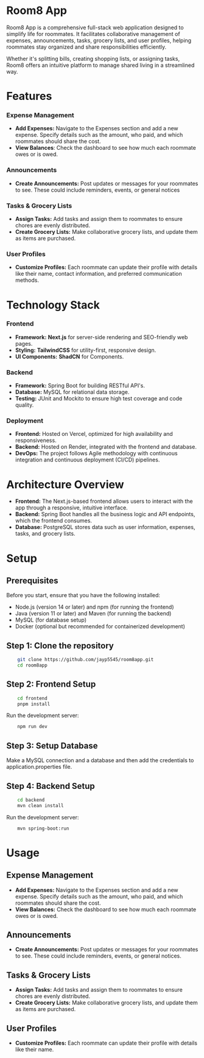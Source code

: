 # Room8 App 

Room8 App is a comprehensive full-stack web application designed to simplify life for roommates. It facilitates collaborative management of expenses, announcements, tasks, grocery lists, and user profiles, helping roommates stay organized and share responsibilities efficiently.

Whether it's splitting bills, creating shopping lists, or assigning tasks, Room8 offers an intuitive platform to manage shared living in a streamlined way.

# Features

### Expense Management 
* **Add Expenses:** Navigate to the Expenses section and add a new expense. Specify details such as the amount, who paid, and which roommates should share the cost.
* **View Balances**: Check the dashboard to see how much each roommate owes or is owed.
### Announcements
* **Create Announcements:** Post updates or messages for your roommates to see. These could include reminders, events, or general notices

### Tasks & Grocery Lists
* **Assign Tasks:** Add tasks and assign them to roommates to ensure chores are evenly distributed.
* **Create Grocery Lists:** Make collaborative grocery lists, and update them as items are purchased.

### User Profiles
* **Customize Profiles:** Each roommate can update their profile with details like their name, contact information, and preferred communication methods.

# Technology Stack

### Frontend

* **Framework:** **Next.js** for server-side rendering and SEO-friendly web pages.
* **Styling:** **TailwindCSS** for utility-first, responsive design.
* **UI Components:** **ShadCN** for Components.

### Backend

* **Framework:** Spring Boot for building RESTful API's.
* **Database:** MySQL for relational data storage.
* **Testing:** JUnit and Mockito to ensure high test coverage and code quality.

### Deployment

* **Frontend:** Hosted on Vercel, optimized for high availability and responsiveness.
* **Backend:** Hosted on Render, integrated with the frontend and database.
* **DevOps:** The project follows Agile methodology with continuous integration and continuous deployment (CI/CD) pipelines.


# Architecture Overview


* **Frontend:** The Next.js-based frontend allows users to interact with the app through a responsive, intuitive interface.
* **Backend:** Spring Boot handles all the business logic and API endpoints, which the frontend consumes.
* **Database:** PostgreSQL stores data such as user information, expenses, tasks, and grocery lists.

# Setup

## Prerequisites

Before you start, ensure that you have the following installed:

* Node.js (version 14 or later) and npm (for running the frontend)
* Java (version 11 or later) and Maven (for running the backend)
* MySQL (for database setup)
* Docker (optional but recommended for containerized development)

## Step 1: Clone the repository

```bash
    git clone https://github.com/jayp5545/room8app.git
    cd room8app
```

## Step 2: Frontend Setup

```bash
    cd frontend
    pnpm install

```
Run the development server:
```bash
    npm run dev
```
## Step 3: Setup Database
Make a MySQL connection and a database and then add the credentials to application.properties file.
## Step 4: Backend Setup

```bash
    cd backend
    mvn clean install

```
Run the development server:
```bash
    mvn spring-boot:run
```


# Usage

## Expense Management

* **Add Expenses:** Navigate to the Expenses section and add a new expense. Specify details such as the amount, who paid, and which roommates should share the cost.
* **View Balances:** Check the dashboard to see how much each roommate owes or is owed.

## Announcements

* **Create Announcements:** Post updates or messages for your roommates to see. These could include reminders, events, or general notices.

## Tasks & Grocery Lists

* **Assign Tasks:** Add tasks and assign them to roommates to ensure chores are evenly distributed.
* **Create Grocery Lists:** Make collaborative grocery lists, and update them as items are purchased.

## User Profiles

* **Customize Profiles:** Each roommate can update their profile with details like their name.




